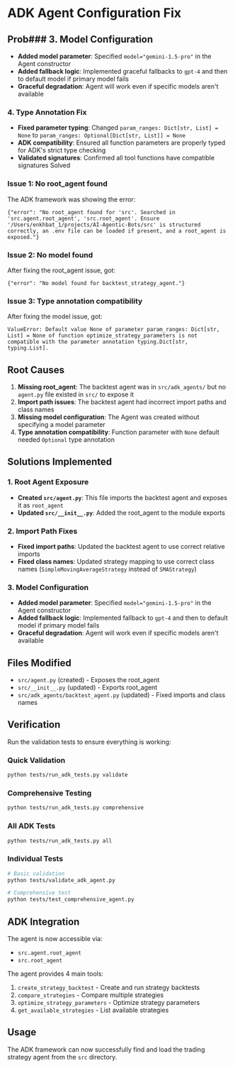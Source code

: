 # ADK Agent Configuration Fix

## Prob### 3. Model Configuration
- **Added model parameter**: Specified `model="gemini-1.5-pro"` in the Agent constructor
- **Added fallback logic**: Implemented graceful fallbacks to `gpt-4` and then to default model if primary model fails
- **Graceful degradation**: Agent will work even if specific models aren't available

### 4. Type Annotation Fix
- **Fixed parameter typing**: Changed `param_ranges: Dict[str, List] = None` to `param_ranges: Optional[Dict[str, List]] = None`
- **ADK compatibility**: Ensured all function parameters are properly typed for ADK's strict type checking
- **Validated signatures**: Confirmed all tool functions have compatible signatures Solved

### Issue 1: No root_agent found
The ADK framework was showing the error:
```
{"error": "No root_agent found for 'src'. Searched in 'src.agent.root_agent', 'src.root_agent'. Ensure '/Users/enkhbat_1/projects/AI-Agentic-Bots/src' is structured correctly, an .env file can be loaded if present, and a root_agent is exposed."}
```

### Issue 2: No model found
After fixing the root_agent issue, got:
```
{"error": "No model found for backtest_strategy_agent."}
```

### Issue 3: Type annotation compatibility
After fixing the model issue, got:
```
ValueError: Default value None of parameter param_ranges: Dict[str, List] = None of function optimize_strategy_parameters is not compatible with the parameter annotation typing.Dict[str, typing.List].
```

## Root Causes
1. **Missing root_agent**: The backtest agent was in `src/adk_agents/` but no `agent.py` file existed in `src/` to expose it
2. **Import path issues**: The backtest agent had incorrect import paths and class names
3. **Missing model configuration**: The Agent was created without specifying a model parameter
4. **Type annotation compatibility**: Function parameter with `None` default needed `Optional` type annotation

## Solutions Implemented

### 1. Root Agent Exposure
- **Created `src/agent.py`**: This file imports the backtest agent and exposes it as `root_agent`
- **Updated `src/__init__.py`**: Added the root_agent to the module exports

### 2. Import Path Fixes
- **Fixed import paths**: Updated the backtest agent to use correct relative imports
- **Fixed class names**: Updated strategy mapping to use correct class names (`SimpleMovingAverageStrategy` instead of `SMAStrategy`)

### 3. Model Configuration
- **Added model parameter**: Specified `model="gemini-1.5-pro"` in the Agent constructor
- **Added fallback logic**: Implemented fallback to `gpt-4` and then to default model if primary model fails
- **Graceful degradation**: Agent will work even if specific models aren't available

## Files Modified
- `src/agent.py` (created) - Exposes the root_agent
- `src/__init__.py` (updated) - Exports root_agent
- `src/adk_agents/backtest_agent.py` (updated) - Fixed imports and class names

## Verification
Run the validation tests to ensure everything is working:

### Quick Validation
```bash
python tests/run_adk_tests.py validate
```

### Comprehensive Testing
```bash
python tests/run_adk_tests.py comprehensive
```

### All ADK Tests
```bash
python tests/run_adk_tests.py all
```

### Individual Tests
```bash
# Basic validation
python tests/validate_adk_agent.py

# Comprehensive test
python tests/test_comprehensive_agent.py
```

## ADK Integration
The agent is now accessible via:
- `src.agent.root_agent`
- `src.root_agent`

The agent provides 4 main tools:
1. `create_strategy_backtest` - Create and run strategy backtests
2. `compare_strategies` - Compare multiple strategies
3. `optimize_strategy_parameters` - Optimize strategy parameters
4. `get_available_strategies` - List available strategies

## Usage
The ADK framework can now successfully find and load the trading strategy agent from the `src` directory.

